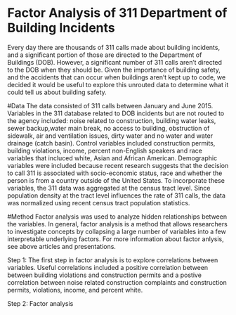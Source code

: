 # Factor Analysis of 311 Department of Building Incidents

Every day there are thousands of 311 calls made about building incidents, and a significant portion of those are directed to the Department of Buildings (DOB). However, a significant number of 311 calls aren’t directed to the DOB when they should be. Given the importance of
building safety, and the accidents that can occur when buildings aren’t kept up to code, we
decided it would be useful to explore this unrouted data to determine what it could tell us about building safety. 

#Data
The data consisted of 311 calls between January and June 2015. Variables in the 311 database related to DOB incidents but are not routed to the agency included: noise related to construction, building water leaks, sewer backup,water main break, no access to building, obstruction of sidewalk, air and ventilation issues, dirty water and no water and water drainage (catch basin). Control variables included construction permits, building violations,  income, percent non-English speakers and race variables that incluced white, Asian and African American. Demographic variables were included because recent research suggests that the decision to call 311 is associated with socio-economic status, race and whether the person is from a country outside of the United States. To incorporate these variables, the 311 data was aggregated at the census tract level. Since population density at the tract level influences the rate of 311 calls, the data was normalized using recent census tract population statistics. 

#Method
Factor analysis was used to analyze hidden relationships between the variables. In general, factor analysis is a method that allows researchers to investigate concepts by collapsing a large number of variables into a few interpretable underlying factors. For more information about factor anlysis, see above articles and presentations.

Step 1:
The first step in factor analysis is to explore correlations between variables. Useful correlations included a positive correlation between between building violations and construction permits and a postive correlation between noise related construction complaints and construction permits, violations, income, and percent white. 

Step 2:
Factor analysis







